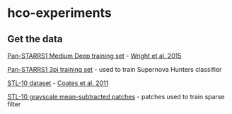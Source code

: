 # hco-experiments

## Get the data
[Pan-STARRS1 Medium Deep training set](https://www.dropbox.com/s/dft3qpnfn3clv9y/md_20x20_skew4_SignPreserveNorm_with_confirmed1.mat?dl=0) - [Wright et al. 2015](https://arxiv.org/abs/1501.05470)

[Pan-STARRS1 3pi training set](https://www.dropbox.com/s/btzji6ug9ikwlwm/3pi_20x20_skew2_signPreserveNorm.mat?dl=0) - used to train Supernova Hunters classifier

[STL-10 dataset](https://cs.stanford.edu/~acoates/stl10/) - [Coates et al. 2011](http://cs.stanford.edu/~acoates/papers/coatesleeng_aistats_2011.pdf)

[STL-10 grayscale mean-subtracted patches](https://www.dropbox.com/s/gairqidpyjxtzah/patches_stl-10_unlabeled_meansub_20150409_psdb_6x6.mat?dl=0) - patches used to train sparse filter
